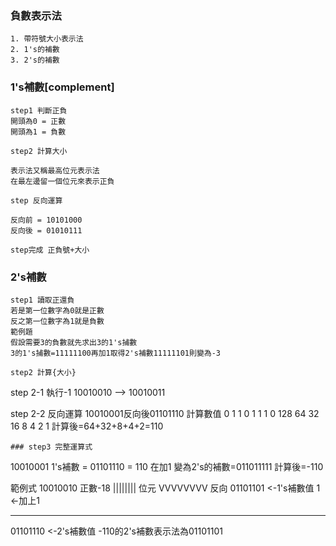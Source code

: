 ### 負數表示法
```
1. 帶符號大小表示法
2. 1's的補數 
3. 2's的補數
```

### 1's補數[complement]
```
step1 判斷正負
開頭為0 = 正數
開頭為1 = 負數

step2 計算大小 

表示法又稱最高位元表示法
在最左邊留一個位元來表示正負

step 反向運算

反向前 = 10101000
反向後 = 01010111

step完成 正負號+大小
```

### 2's補數
```
step1 讀取正還負
若是第一位數字為0就是正數
反之第一位數字為1就是負數
範例題
假設需要3的負數就先求出3的1's捕數
3的1's捕數=11111100再加1取得2's補數11111101則變為-3

step2 計算{大小}
```
step 2-1 執行-1
10010010 --> 10010011

step 2-2 反向運算
10010001反向後01101110
計算數值 0  1  1  0  1 1 1 0
       128 64 32 16 8 4 2 1
計算後=64+32+8+4+2=110
```
### step3 完整運算式
```
10010001 1's補數 = 01101110 = 110 在加1
變為2's的補數=011011111 計算後=-110

範例式
10010010 正數-18
|||||||| 位元
VVVVVVVV 反向
01101101 <-1's補數值
       1 <-加上1
_________
01101110 <-2's補數值
-110的2's補數表示法為01101101
```
